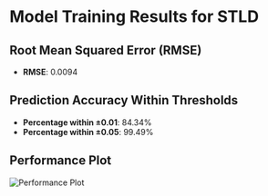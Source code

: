 # Model Training Results for STLD

## Root Mean Squared Error (RMSE)
- **RMSE**: 0.0094

## Prediction Accuracy Within Thresholds
- **Percentage within ±0.01**: 84.34%
- **Percentage within ±0.05**: 99.49%

## Performance Plot
![Performance Plot](../imgs/STLD.png)
